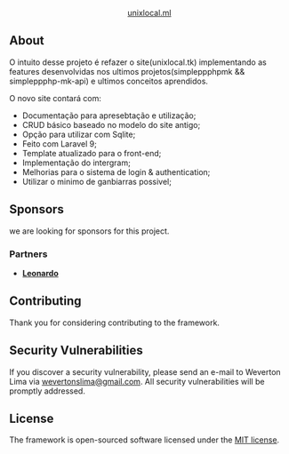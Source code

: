 <p align="center"><a href="https://unixlocal.ml" target="_blank">unixlocal.ml</a></p>

## About

O intuito desse projeto é refazer o site(unixlocal.tk) implementando as
features desenvolvidas nos ultimos projetos(simpleppphpmk && simpleppphp-mk-api)
e ultimos conceitos aprendidos.

O novo site contará com:

- Documentação para apresebtação e utilização;
- CRUD básico baseado no modelo do site antigo;
- Opção para utilizar com Sqlite;
- Feito com Laravel 9;
- Template atualizado para o front-end;
- Implementação do intergram;
- Melhorias para o sistema de login & authentication;
- Utilizar o minimo de ganbiarras possivel;

## Sponsors

we are looking for sponsors for this project.

### Partners
- **[Leonardo](https://leonet.ml)**

## Contributing

Thank you for considering contributing to the framework.

## Security Vulnerabilities

If you discover a security vulnerability, please send an e-mail to Weverton Lima via [wevertonslima@gmail.com](mailto:wevertonslima@gmail.com). All security vulnerabilities will be promptly addressed.

## License

The framework is open-sourced software licensed under the [MIT license](https://opensource.org/licenses/MIT).
